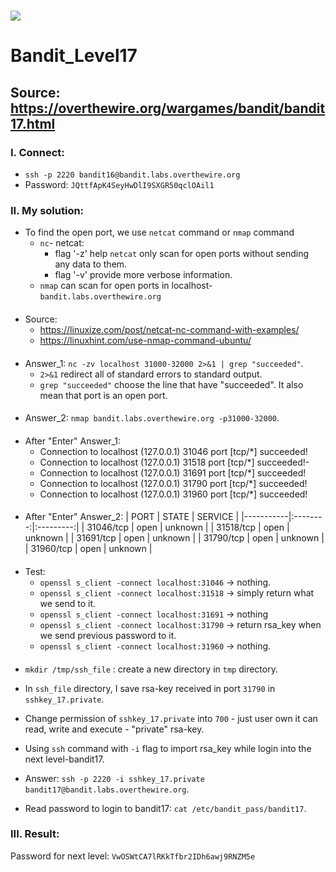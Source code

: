 # ![](https://overthewire.org/img/domokitten.png)

# Bandit_Level17

## Source: <https://overthewire.org/wargames/bandit/bandit17.html>

###

### I. Connect:
- `ssh -p 2220 bandit16@bandit.labs.overthewire.org` 
- Password: `JQttfApK4SeyHwDlI9SXGR50qclOAil1`

###
### II. My solution:
- To find the open port, we use `netcat` command or `nmap` command
  - `nc`- netcat: 
    - flag '-z' help `netcat` only scan for open ports without sending any data to them.
    - flag '-v' provide more verbose information.
  - `nmap` can scan for open ports in localhost-`bandit.labs.overthewire.org`
####
- Source:
  - <https://linuxize.com/post/netcat-nc-command-with-examples/>
  - <https://linuxhint.com/use-nmap-command-ubuntu/>
####
- Answer_1: `nc -zv localhost 31000-32000 2>&1 | grep "succeeded"`.
  - `2>&1` redirect all of standard errors to standard output.
  - `grep "succeeded"` choose the line that have "succeeded". It also mean that port is an open port.
####
- Answer_2: `nmap bandit.labs.overthewire.org -p31000-32000`.
####
- After "Enter" Answer_1:
  - Connection to localhost (127.0.0.1) 31046 port [tcp/*] succeeded!
  - Connection to localhost (127.0.0.1) 31518 port [tcp/*] succeeded!-
  - Connection to localhost (127.0.0.1) 31691 port [tcp/*] succeeded!
  - Connection to localhost (127.0.0.1) 31790 port [tcp/*] succeeded!
  - Connection to localhost (127.0.0.1) 31960 port [tcp/*] succeeded!
####
- After "Enter" Answer_2:
  | PORT | STATE | SERVICE |
  |-----------|:--------:|:---------:|
  | 31046/tcp | open | unknown |
  | 31518/tcp | open | unknown |
  | 31691/tcp | open | unknown |
  | 31790/tcp | open | unknown |
  | 31960/tcp | open | unknown |

####
- Test:
  - `openssl s_client -connect localhost:31046` -> nothing.
  - `openssl s_client -connect localhost:31518` -> simply return what we send to it.
  - `openssl s_client -connect localhost:31691` -> nothing
  - `openssl s_client -connect localhost:31790` -> return rsa_key when we send previous password to it.
  - `openssl s_client -connect localhost:31960` -> nothing.
####
- `mkdir /tmp/ssh_file` : create a new directory in `tmp` directory.

- In `ssh_file` directory, I save rsa-key received in port `31790` in `sshkey_17.private`.

- Change permission of `sshkey_17.private` into `700` - just user own it can read, write and execute - "private" rsa-key.

- Using `ssh` command with `-i` flag to import rsa_key while login into the next level-bandit17.

- Answer: `ssh -p 2220 -i sshkey_17.private bandit17@bandit.labs.overthewire.org`.

- Read password to login to bandit17: `cat /etc/bandit_pass/bandit17`.
###
### III. Result:
Password for next level: `VwOSWtCA7lRKkTfbr2IDh6awj9RNZM5e`